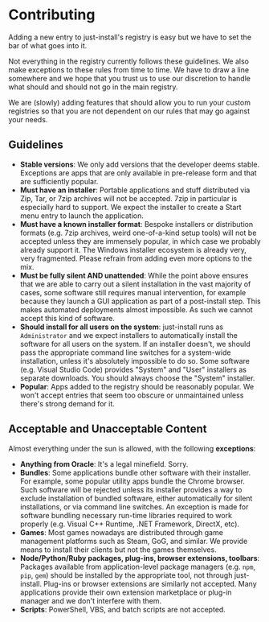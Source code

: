 # Contributing

Adding a new entry to just-install's registry is easy but we have to set the bar of what goes into
it.

Not everything in the registry currently follows these guidelines. We also make exceptions to these
rules from time to time. We have to draw a line somewhere and we hope that you trust us to use our
discretion to handle what should and should not go in the main registry.

We are (slowly) adding features that should allow you to run your custom registries so that you are
not dependent on our rules that may go against your needs.

## Guidelines

- **Stable versions**: We only add versions that the developer deems stable. Exceptions are apps
  that are only available in pre-release form and that are sufficiently popular.
- **Must have an installer**: Portable applications and stuff distributed via Zip, Tar, or 7zip
  archives will not be accepted. 7zip in particular is especially hard to support. We expect the
  installer to create a Start menu entry to launch the application.
- **Must have a known installer format**: Bespoke installers or distribution formats (e.g. 7zip
  archives, weird one-of-a-kind setup tools) will not be accepted unless they are immensely popular,
  in which case we probably already support it. The Windows installer ecosystem is already very,
  very fragmented. Please refrain from adding even more options to the mix.
- **Must be fully silent AND unattended**: While the point above ensures that we are able to carry
  out a silent installation in the vast majority of cases, some software still requires manual
  intervention, for example because they launch a GUI application as part of a post-install step.
  This makes automated deployments almost impossible. As such we cannot accept this kind of
  software.
- **Should install for all users on the system**: just-install runs as `Administrator` and we expect
  installers to automatically install the software for all users on the system. If an installer
  doesn't, we should pass the appropriate command line switches for a system-wide installation,
  unless it's absolutely impossible to do so. Some software (e.g. Visual Studio Code) provides
  "System" and "User" installers as separate downloads. You should always choose the "System"
  installer.
- **Popular**: Apps added to the registry should be reasonably popular. We won't accept entries that
  seem too obscure or unmaintained unless there's strong demand for it.

## Acceptable and Unacceptable Content

Almost everything under the sun is allowed, with the following **exceptions**:

- **Anything from Oracle**: It's a legal minefield. Sorry.
- **Bundles**: Some applications bundle other software with their installer. For example, some
  popular utility apps bundle the Chrome browser. Such software will be rejected unless its
  installer provides a way to exclude installation of bundled software, either automatically for
  silent installations, or via command line switches. An exception is made for software bundling
  necessary run-time libraries required to work properly (e.g. Visual C++ Runtime, .NET Framework,
  DirectX, etc).
- **Games**: Most games nowadays are distributed through game management platforms such as Steam,
  GoG, and similar. We provide means to install their clients but not the games themselves.
- **Node/Python/Ruby packages, plug-ins, browser extensions, toolbars**: Packages available from
  application-level package managers (e.g. `npm`, `pip`, `gem`) should be installed by the
  appropriate tool, not through just-install. Plug-ins or browser extensions are similarly not
  accepted. Many applications provide their own extension marketplace or plug-in manager and we
  don't interfere with them.
- **Scripts**: PowerShell, VBS, and batch scripts are not accepted.
